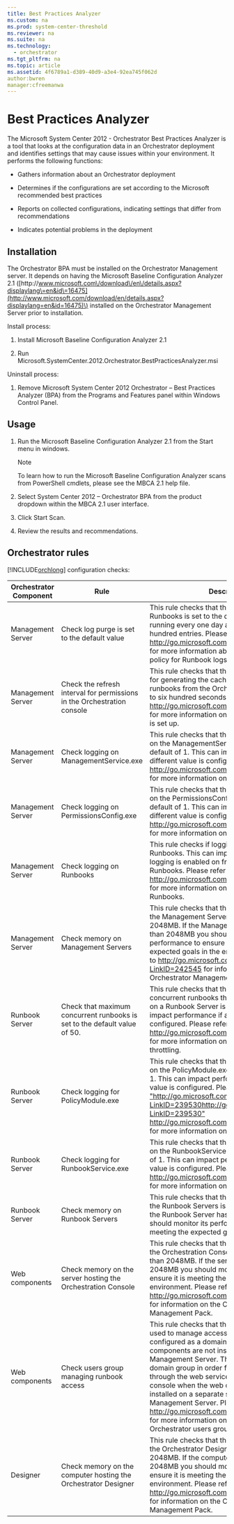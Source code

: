 ```yaml
---
title: Best Practices Analyzer
ms.custom: na
ms.prod: system-center-threshold
ms.reviewer: na
ms.suite: na
ms.technology: 
  - orchestrator
ms.tgt_pltfrm: na
ms.topic: article
ms.assetid: 4f6789a1-d389-40d9-a3e4-92ea745f062d
author:bwren
manager:cfreemanwa
---
```

# Best Practices Analyzer
The Microsoft System Center 2012 \- Orchestrator Best Practices Analyzer is a tool that looks at the configuration data in an Orchestrator deployment and identifies settings that may cause issues within your environment. It performs the following functions:  
  
-   Gathers information about an Orchestrator deployment  
  
-   Determines if the configurations are set according to the Microsoft recommended best practices  
  
-   Reports on collected configurations, indicating settings that differ from recommendations  
  
-   Indicates potential problems in the deployment  
  
## Installation  
The Orchestrator BPA must be installed on the Orchestrator Management server. It depends on having the Microsoft Baseline Configuration Analyzer 2.1 \([http:\/\/www.microsoft.com\/download\/en\/details.aspx?displaylang\=en&id\=16475](http://www.microsoft.com/download/en/details.aspx?displaylang=en&id=16475)\) installed on the Orchestrator Management Server prior to installation.  
  
Install process:  
  
1.  Install Microsoft Baseline Configuration Analyzer 2.1  
  
2.  Run Microsoft.SystemCenter.2012.Orchestrator.BestPracticesAnalyzer.msi  
  
Uninstall process:  
  
1.  Remove Microsoft System Center 2012 Orchestrator – Best Practices Analyzer \(BPA\) from the Programs and Features panel within Windows Control Panel.  
  
## Usage  
  
1.  Run the Microsoft Baseline Configuration Analyzer 2.1 from the Start menu in windows.  
  
    > [!NOTE]  
    > To learn how to run the Microsoft Baseline Configuration Analyzer scans from PowerShell cmdlets, please see the MBCA 2.1 help file.  
  
2.  Select System Center 2012 – Orchestrator BPA from the product dropdown within the MBCA 2.1 user interface.  
  
3.  Click Start Scan.  
  
4.  Review the results and recommendations.  
  
## Orchestrator rules  
[!INCLUDE[orchlong](../../orch/deploy/includes/orchlong_md.md)] configuration checks:  
  
|Orchestrator Component|Rule|Description|  
|--------------------------|--------|---------------|  
|Management Server|Check log purge is set to the default value|This rule checks that the default log purging for Runbooks is set to the default values for running every one day and to keep the last five hundred entries. Please refer to [http:\/\/go.microsoft.com\/fwlink\/?LinkID\=239613](http://go.microsoft.com/fwlink/?LinkID=239613) for more information about setting the purging policy for Runbook logs.|  
|Management Server|Check the refresh interval for permissions in the Orchestration console|This rule checks that the default refresh interval for generating the cache that allows access to runbooks from the Orchestration Console is set to six hundred seconds. Please refer to [http:\/\/go.microsoft.com\/fwlink\/?LinkID\=239946](http://go.microsoft.com/fwlink/?LinkID=239946) for more information on how the refresh cache is set up.|  
|Management Server|Check logging on ManagementService.exe|This rule checks that the default trace logging on the ManagementService.exe is set to the default of 1. This can impact performance if a different value is configured. Please refer to [http:\/\/go.microsoft.com\/fwlink\/?LinkID\=239530](http://go.microsoft.com/fwlink/?LinkID=239530) for more information on configuring trace logs.|  
|Management Server|Check logging on PermissionsConfig.exe|This rule checks that the default trace logging on the PermissionsConfig.exe is set to the default of 1. This can impact performance if a different value is configured. Please refer to [http:\/\/go.microsoft.com\/fwlink\/?LinkID\=239530](http://go.microsoft.com/fwlink/?LinkID=239530) for more information on configuring trace logs.|  
|Management Server|Check logging on Runbooks|This rule checks if logging is enabled on Runbooks. This can impact performance if logging is enabled on frequently used Runbooks. Please refer to [http:\/\/go.microsoft.com\/fwlink\/?LinkID\=239614](http://go.microsoft.com/fwlink/?LinkID=239614) for more information on enabling logging on Runbooks.|  
|Management Server|Check memory on Management  Servers|This rule checks that the memory allocated to the Management Server is greater than 2048MB. If the Management Server has less than 2048MB you should monitor its performance to ensure it is meeting the expected goals in the environment. Please refer to [http:\/\/go.microsoft.com\/fwlink\/?LinkID\=242545](http://go.microsoft.com/fwlink/?LinkID=242545) for information on the Orchestrator Management Pack.|  
|Runbook Server|Check that maximum concurrent runbooks is set to the default value of 50.|This rule checks that the maximum number of concurrent runbooks that are configured to run on a Runbook Server is set to fifty. This can impact performance if a different value is configured. Please refer to [http:\/\/go.microsoft.com\/fwlink\/?LinkID\=239560](http://go.microsoft.com/fwlink/?LinkID=239560) for more information on configuring Runbook throttling.|  
|Runbook Server|Check logging for PolicyModule.exe|This rule checks that the default trace logging on the PolicyModule.exe is set to the default of 1. This can impact performance if a different value is configured. Please refer to [HYPERLINK "http:\/\/go.microsoft.com\/fwlink\/?LinkID\=239530http:\/\/go.microsoft.com\/fwlink\/?LinkID\=239530" http:\/\/go.microsoft.com\/fwlink\/?LinkID\=239530](http://go.microsoft.com/fwlink/?LinkID=239530) for more information on configuring trace logs.|  
|Runbook Server|Check logging for RunbookService.exe|This rule checks that the default trace logging on the RunbookService.exe is set to the default of 1. This can impact performance if a different value is configured. Please refer to [http:\/\/go.microsoft.com\/fwlink\/?LinkID\=239530](http://go.microsoft.com/fwlink/?LinkID=239530) for more information on configuring trace logs.|  
|Runbook Server|Check memory on Runbook Servers|This rule checks that the memory allocated to the Runbook Servers is greater than 2048MB. If the Runbook Server has less than 2048MB you should monitor its performance to ensure it is meeting the expected goals in the environment.|  
|Web components|Check memory on the server hosting the Orchestration Console|This rule checks that the memory allocated to the Orchestration Console server is greater than 2048MB. If the server has less than 2048MB you should monitor its performance to ensure it is meeting the expected goals in the environment. Please refer to [http:\/\/go.microsoft.com\/fwlink\/?LinkID\=242545](http://go.microsoft.com/fwlink/?LinkID=242545) for information on the Orchestrator Management Pack.|  
|Web components|Check users group managing runbook access|This rule checks that the windows group that is used to manage access to runbooks is configured as a domain group if the web components are not installed on the Management Server. The group must be a domain group in order for users to have access through the web service and Orchestration console when the web components are installed on a separate server than the Management Server. Please refer to [http:\/\/go.microsoft.com\/fwlink\/?LinkID\=239561](http://go.microsoft.com/fwlink/?LinkID=239561) for more information on configuring the Orchestrator users group.|  
|Designer|Check memory on the computer hosting the Orchestrator Designer|This rule checks that the memory allocated to the Orchestrator Designer is greater than 2048MB. If the computer has less than 2048MB you should monitor its performance to ensure it is meeting the expected goals in the environment. Please refer to [http:\/\/go.microsoft.com\/fwlink\/?LinkID\=242545](http://go.microsoft.com/fwlink/?LinkID=242545) for information on the Orchestrator Management Pack.|  
  
